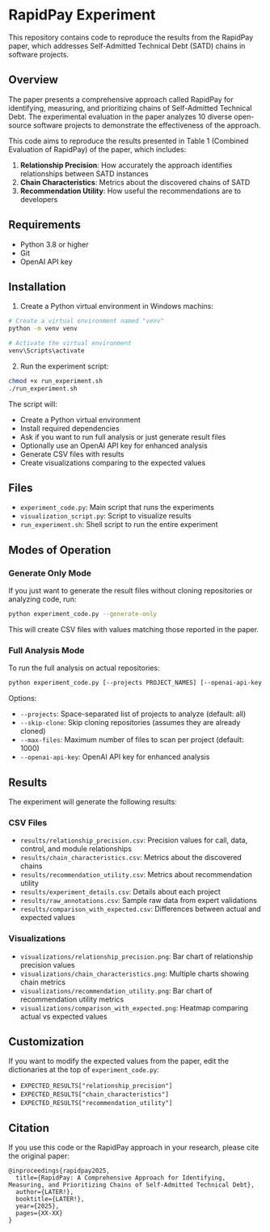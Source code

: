 # RapidPay Experiment

This repository contains code to reproduce the results from the RapidPay paper, which addresses Self-Admitted Technical Debt (SATD) chains in software projects.

## Overview

The paper presents a comprehensive approach called RapidPay for identifying, measuring, and prioritizing chains of Self-Admitted Technical Debt. The experimental evaluation in the paper analyzes 10 diverse open-source software projects to demonstrate the effectiveness of the approach.

This code aims to reproduce the results presented in Table 1 (Combined Evaluation of RapidPay) of the paper, which includes:

1. **Relationship Precision**: How accurately the approach identifies relationships between SATD instances
2. **Chain Characteristics**: Metrics about the discovered chains of SATD
3. **Recommendation Utility**: How useful the recommendations are to developers

## Requirements

- Python 3.8 or higher
- Git
- OpenAI API key

## Installation

1. Create a Python virtual environment in Windows machins:

```bash
# Create a virtual environment named "venv"
python -m venv venv

# Activate the virtual environment
venv\Scripts\activate
```

2. Run the experiment script:

```bash
chmod +x run_experiment.sh
./run_experiment.sh
```

The script will:
- Create a Python virtual environment
- Install required dependencies
- Ask if you want to run full analysis or just generate result files
- Optionally use an OpenAI API key for enhanced analysis
- Generate CSV files with results
- Create visualizations comparing to the expected values

## Files

- `experiment_code.py`: Main script that runs the experiments
- `visualization_script.py`: Script to visualize results
- `run_experiment.sh`: Shell script to run the entire experiment

## Modes of Operation

### Generate Only Mode

If you just want to generate the result files without cloning repositories or analyzing code, run:

```bash
python experiment_code.py --generate-only
```

This will create CSV files with values matching those reported in the paper.

### Full Analysis Mode

To run the full analysis on actual repositories:

```bash
python experiment_code.py [--projects PROJECT_NAMES] [--openai-api-key KEY]
```

Options:
- `--projects`: Space-separated list of projects to analyze (default: all)
- `--skip-clone`: Skip cloning repositories (assumes they are already cloned)
- `--max-files`: Maximum number of files to scan per project (default: 1000)
- `--openai-api-key`: OpenAI API key for enhanced analysis

## Results

The experiment will generate the following results:

### CSV Files

- `results/relationship_precision.csv`: Precision values for call, data, control, and module relationships
- `results/chain_characteristics.csv`: Metrics about the discovered chains
- `results/recommendation_utility.csv`: Metrics about recommendation utility
- `results/experiment_details.csv`: Details about each project
- `results/raw_annotations.csv`: Sample raw data from expert validations
- `results/comparison_with_expected.csv`: Differences between actual and expected values

### Visualizations

- `visualizations/relationship_precision.png`: Bar chart of relationship precision values
- `visualizations/chain_characteristics.png`: Multiple charts showing chain metrics
- `visualizations/recommendation_utility.png`: Bar chart of recommendation utility metrics
- `visualizations/comparison_with_expected.png`: Heatmap comparing actual vs expected values

## Customization

If you want to modify the expected values from the paper, edit the dictionaries at the top of `experiment_code.py`:

- `EXPECTED_RESULTS["relationship_precision"]`
- `EXPECTED_RESULTS["chain_characteristics"]`
- `EXPECTED_RESULTS["recommendation_utility"]`


## Citation

If you use this code or the RapidPay approach in your research, please cite the original paper:

```
@inproceedings{rapidpay2025,
  title={RapidPay: A Comprehensive Approach for Identifying, Measuring, and Prioritizing Chains of Self-Admitted Technical Debt},
  author={LATER!},
  booktitle={LATER!},
  year={2025},
  pages={XX-XX}
}
```